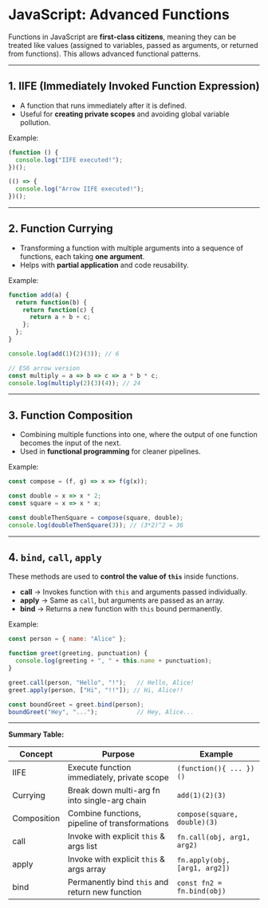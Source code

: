 
# JavaScript: Advanced Functions

Functions in JavaScript are **first-class citizens**, meaning they can be treated like values (assigned to variables, passed as arguments, or returned from functions). This allows advanced functional patterns.

---

## 1. IIFE (Immediately Invoked Function Expression)

- A function that runs immediately after it is defined.
- Useful for **creating private scopes** and avoiding global variable pollution.

Example:
```js
(function () {
  console.log("IIFE executed!");
})();

(() => {
  console.log("Arrow IIFE executed!");
})();
```

---

## 2. Function Currying

- Transforming a function with multiple arguments into a sequence of functions, each taking **one argument**.
- Helps with **partial application** and code reusability.

Example:
```js
function add(a) {
  return function(b) {
    return function(c) {
      return a + b + c;
    };
  };
}

console.log(add(1)(2)(3)); // 6

// ES6 arrow version
const multiply = a => b => c => a * b * c;
console.log(multiply(2)(3)(4)); // 24
```

---

## 3. Function Composition

- Combining multiple functions into one, where the output of one function becomes the input of the next.
- Used in **functional programming** for cleaner pipelines.

Example:
```js
const compose = (f, g) => x => f(g(x));

const double = x => x * 2;
const square = x => x * x;

const doubleThenSquare = compose(square, double);
console.log(doubleThenSquare(3)); // (3*2)^2 = 36
```

---

## 4. `bind`, `call`, `apply`

These methods are used to **control the value of `this`** inside functions.

- **call** → Invokes function with `this` and arguments passed individually.
- **apply** → Same as `call`, but arguments are passed as an array.
- **bind** → Returns a new function with `this` bound permanently.

Example:
```js
const person = { name: "Alice" };

function greet(greeting, punctuation) {
  console.log(greeting + ", " + this.name + punctuation);
}

greet.call(person, "Hello", "!");   // Hello, Alice!
greet.apply(person, ["Hi", "!!"]); // Hi, Alice!!

const boundGreet = greet.bind(person);
boundGreet("Hey", "...");           // Hey, Alice...
```

---

**Summary Table:**

| Concept    | Purpose                                              | Example                          |
|------------|------------------------------------------------------|----------------------------------|
| IIFE       | Execute function immediately, private scope          | `(function(){ ... })()`          |
| Currying   | Break down multi-arg fn into single-arg chain        | `add(1)(2)(3)`                   |
| Composition| Combine functions, pipeline of transformations       | `compose(square, double)(3)`     |
| call       | Invoke with explicit `this` & args list              | `fn.call(obj, arg1, arg2)`       |
| apply      | Invoke with explicit `this` & args array             | `fn.apply(obj, [arg1, arg2])`    |
| bind       | Permanently bind `this` and return new function      | `const fn2 = fn.bind(obj)`       |
